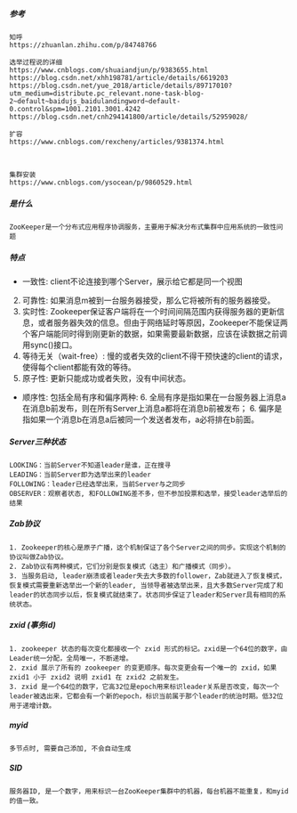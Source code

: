 ##### 参考

```
知呼
https://zhuanlan.zhihu.com/p/84748766

选举过程说的详细
https://www.cnblogs.com/shuaiandjun/p/9383655.html
https://blog.csdn.net/xhh198781/article/details/6619203
https://blog.csdn.net/yue_2018/article/details/89717010?utm_medium=distribute.pc_relevant.none-task-blog-2~default~baidujs_baidulandingword~default-0.control&spm=1001.2101.3001.4242
https://blog.csdn.net/cnh294141800/article/details/52959028/

扩容
https://www.cnblogs.com/rexcheny/articles/9381374.html



集群安装
https://www.cnblogs.com/ysocean/p/9860529.html
```

##### 是什么

```
ZooKeeper是一个分布式应用程序协调服务，主要用于解决分布式集群中应用系统的一致性问题
```

##### 特点

- 一致性: client不论连接到哪个Server，展示给它都是同一个视图
2. 可靠性: 如果消息m被到一台服务器接受，那么它将被所有的服务器接受。
3. 实时性: Zookeeper保证客户端将在一个时间间隔范围内获得服务器的更新信息，或者服务器失效的信息。但由于网络延时等原因，Zookeeper不能保证两个客户端能同时得到刚更新的数据，如果需要最新数据，应该在读数据之前调用sync()接口。
4. 等待无关（wait-free）: 慢的或者失效的client不得干预快速的client的请求，使得每个client都能有效的等待。
5. 原子性: 更新只能成功或者失败，没有中间状态。
- 顺序性: 包括全局有序和偏序两种: 
  6. 全局有序是指如果在一台服务器上消息a在消息b前发布，则在所有Server上消息a都将在消息b前被发布；
  6. 偏序是指如果一个消息b在消息a后被同一个发送者发布，a必将排在b前面。

##### Server三种状态

```
LOOKING：当前Server不知道leader是谁，正在搜寻
LEADING：当前Server即为选举出来的leader
FOLLOWING：leader已经选举出来，当前Server与之同步
OBSERVER：观察者状态, 和FOLLOWING差不多，但不参加投票和选举，接受leader选举后的结果
```

##### Zab协议

```
1. Zookeeper的核心是原子广播，这个机制保证了各个Server之间的同步。实现这个机制的协议叫做Zab协议。
2. Zab协议有两种模式，它们分别是恢复模式（选主）和广播模式（同步）。
3. 当服务启动, leader崩溃或者leader失去大多数的follower，Zab就进入了恢复模式，恢复模式需要重新选举出一个新的leader, 当领导者被选举出来，且大多数Server完成了和leader的状态同步以后，恢复模式就结束了。状态同步保证了leader和Server具有相同的系统状态。
```

##### zxid (事务id)

```
1. zookeeper 状态的每次变化都接收一个 zxid 形式的标记。zxid是一个64位的数字，由Leader统一分配，全局唯一，不断递增。
2. zxid 展示了所有的 zookeeper 的变更顺序。每次变更会有一个唯一的 zxid，如果 zxid1 小于 zxid2 说明 zxid1 在 zxid2 之前发生。
3. zxid 是一个64位的数字，它高32位是epoch用来标识leader关系是否改变，每次一个leader被选出来，它都会有一个新的epoch，标识当前属于那个leader的统治时期。低32位用于递增计数。
```

##### myid

```
多节点时, 需要自己添加, 不会自动生成
```

##### SID

```
服务器ID, 是一个数字，用来标识一台ZooKeeper集群中的机器，每台机器不能重复，和myid的值一致。
```

